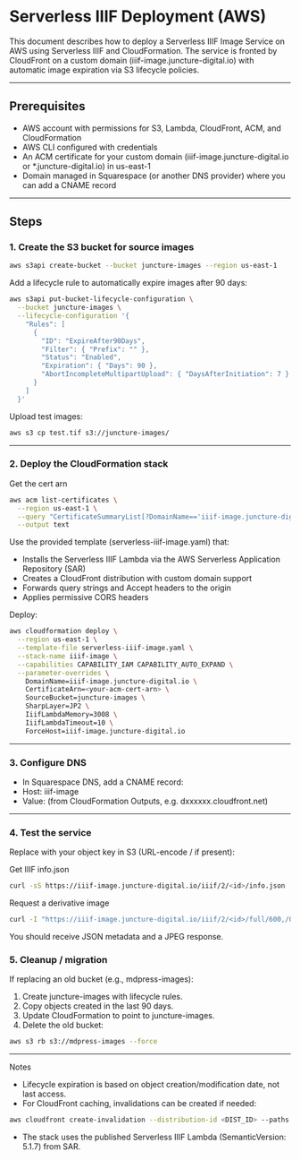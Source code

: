 # Serverless IIIF Deployment (AWS)

This document describes how to deploy a Serverless IIIF Image Service on AWS using Serverless IIIF and CloudFormation. The service is fronted by CloudFront on a custom domain (iiif-image.juncture-digital.io) with automatic image expiration via S3 lifecycle policies.

--- 

## Prerequisites

- AWS account with permissions for S3, Lambda, CloudFront, ACM, and CloudFormation
- AWS CLI configured with credentials
- An ACM certificate for your custom domain (iiif-image.juncture-digital.io or *.juncture-digital.io) in us-east-1
- Domain managed in Squarespace (or another DNS provider) where you can add a CNAME record

---

## Steps

### 1. Create the S3 bucket for source images

```bash
aws s3api create-bucket --bucket juncture-images --region us-east-1
```

Add a lifecycle rule to automatically expire images after 90 days:

```bash
aws s3api put-bucket-lifecycle-configuration \
  --bucket juncture-images \
  --lifecycle-configuration '{
    "Rules": [
      {
        "ID": "ExpireAfter90Days",
        "Filter": { "Prefix": "" },
        "Status": "Enabled",
        "Expiration": { "Days": 90 },
        "AbortIncompleteMultipartUpload": { "DaysAfterInitiation": 7 }
      }
    ]
  }'
```

Upload test images:

```bash
aws s3 cp test.tif s3://juncture-images/
```

---

### 2. Deploy the CloudFormation stack

Get the cert arn

```bash
aws acm list-certificates \
  --region us-east-1 \
  --query "CertificateSummaryList[?DomainName=='iiif-image.juncture-digital.io' || DomainName=='*.juncture-digital.io'].CertificateArn" \
  --output text
```

Use the provided template (serverless-iiif-image.yaml) that:
- Installs the Serverless IIIF Lambda via the AWS Serverless Application Repository (SAR)
- Creates a CloudFront distribution with custom domain support
- Forwards query strings and Accept headers to the origin
- Applies permissive CORS headers

Deploy:

```bash
aws cloudformation deploy \
  --region us-east-1 \
  --template-file serverless-iiif-image.yaml \
  --stack-name iiif-image \
  --capabilities CAPABILITY_IAM CAPABILITY_AUTO_EXPAND \
  --parameter-overrides \
    DomainName=iiif-image.juncture-digital.io \
    CertificateArn=<your-acm-cert-arn> \
    SourceBucket=juncture-images \
    SharpLayer=JP2 \
    IiifLambdaMemory=3008 \
    IiifLambdaTimeout=10 \
    ForceHost=iiif-image.juncture-digital.io
```

---

### 3. Configure DNS
- In Squarespace DNS, add a CNAME record:
- Host: iiif-image
- Value: <CloudFrontDomainName> (from CloudFormation Outputs, e.g. dxxxxxx.cloudfront.net)

---

### 4. Test the service

Replace <id> with your object key in S3 (URL-encode / if present):

Get IIIF info.json

```bash
curl -sS https://iiif-image.juncture-digital.io/iiif/2/<id>/info.json | jq .
```

Request a derivative image

```bash
curl -I "https://iiif-image.juncture-digital.io/iiif/2/<id>/full/600,/0/default.jpg"
```
You should receive JSON metadata and a JPEG response.

### 5. Cleanup / migration

If replacing an old bucket (e.g., mdpress-images):
  1.	Create juncture-images with lifecycle rules.
  2.	Copy objects created in the last 90 days.
  3.	Update CloudFormation to point to juncture-images.
  4.	Delete the old bucket:

```bash
aws s3 rb s3://mdpress-images --force
```

---

Notes
- Lifecycle expiration is based on object creation/modification date, not last access.
- For CloudFront caching, invalidations can be created if needed:

```bash
aws cloudfront create-invalidation --distribution-id <DIST_ID> --paths "/iiif/*"
```

- The stack uses the published Serverless IIIF Lambda (SemanticVersion: 5.1.7) from SAR.
